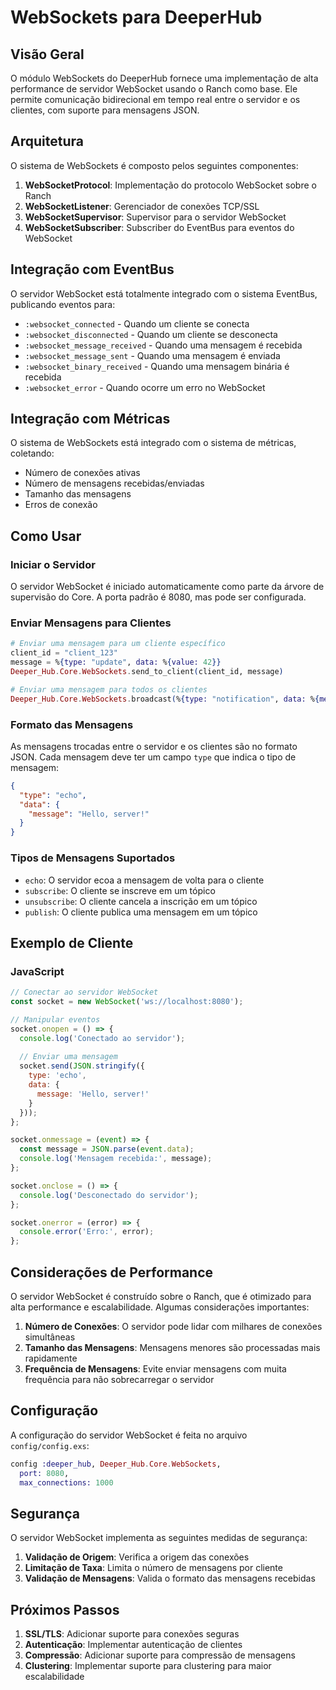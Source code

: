 # WebSockets para DeeperHub

## Visão Geral

O módulo WebSockets do DeeperHub fornece uma implementação de alta performance de servidor WebSocket usando o Ranch como base. Ele permite comunicação bidirecional em tempo real entre o servidor e os clientes, com suporte para mensagens JSON.

## Arquitetura

O sistema de WebSockets é composto pelos seguintes componentes:

1. **WebSocketProtocol**: Implementação do protocolo WebSocket sobre o Ranch
2. **WebSocketListener**: Gerenciador de conexões TCP/SSL
3. **WebSocketSupervisor**: Supervisor para o servidor WebSocket
4. **WebSocketSubscriber**: Subscriber do EventBus para eventos do WebSocket

## Integração com EventBus

O servidor WebSocket está totalmente integrado com o sistema EventBus, publicando eventos para:

- `:websocket_connected` - Quando um cliente se conecta
- `:websocket_disconnected` - Quando um cliente se desconecta
- `:websocket_message_received` - Quando uma mensagem é recebida
- `:websocket_message_sent` - Quando uma mensagem é enviada
- `:websocket_binary_received` - Quando uma mensagem binária é recebida
- `:websocket_error` - Quando ocorre um erro no WebSocket

## Integração com Métricas

O sistema de WebSockets está integrado com o sistema de métricas, coletando:

- Número de conexões ativas
- Número de mensagens recebidas/enviadas
- Tamanho das mensagens
- Erros de conexão

## Como Usar

### Iniciar o Servidor

O servidor WebSocket é iniciado automaticamente como parte da árvore de supervisão do Core. A porta padrão é 8080, mas pode ser configurada.

### Enviar Mensagens para Clientes

```elixir
# Enviar uma mensagem para um cliente específico
client_id = "client_123"
message = %{type: "update", data: %{value: 42}}
Deeper_Hub.Core.WebSockets.send_to_client(client_id, message)

# Enviar uma mensagem para todos os clientes
Deeper_Hub.Core.WebSockets.broadcast(%{type: "notification", data: %{message: "Hello everyone!"}})
```

### Formato das Mensagens

As mensagens trocadas entre o servidor e os clientes são no formato JSON. Cada mensagem deve ter um campo `type` que indica o tipo de mensagem:

```json
{
  "type": "echo",
  "data": {
    "message": "Hello, server!"
  }
}
```

### Tipos de Mensagens Suportados

- `echo`: O servidor ecoa a mensagem de volta para o cliente
- `subscribe`: O cliente se inscreve em um tópico
- `unsubscribe`: O cliente cancela a inscrição em um tópico
- `publish`: O cliente publica uma mensagem em um tópico

## Exemplo de Cliente

### JavaScript

```javascript
// Conectar ao servidor WebSocket
const socket = new WebSocket('ws://localhost:8080');

// Manipular eventos
socket.onopen = () => {
  console.log('Conectado ao servidor');
  
  // Enviar uma mensagem
  socket.send(JSON.stringify({
    type: 'echo',
    data: {
      message: 'Hello, server!'
    }
  }));
};

socket.onmessage = (event) => {
  const message = JSON.parse(event.data);
  console.log('Mensagem recebida:', message);
};

socket.onclose = () => {
  console.log('Desconectado do servidor');
};

socket.onerror = (error) => {
  console.error('Erro:', error);
};
```

## Considerações de Performance

O servidor WebSocket é construído sobre o Ranch, que é otimizado para alta performance e escalabilidade. Algumas considerações importantes:

1. **Número de Conexões**: O servidor pode lidar com milhares de conexões simultâneas
2. **Tamanho das Mensagens**: Mensagens menores são processadas mais rapidamente
3. **Frequência de Mensagens**: Evite enviar mensagens com muita frequência para não sobrecarregar o servidor

## Configuração

A configuração do servidor WebSocket é feita no arquivo `config/config.exs`:

```elixir
config :deeper_hub, Deeper_Hub.Core.WebSockets,
  port: 8080,
  max_connections: 1000
```

## Segurança

O servidor WebSocket implementa as seguintes medidas de segurança:

1. **Validação de Origem**: Verifica a origem das conexões
2. **Limitação de Taxa**: Limita o número de mensagens por cliente
3. **Validação de Mensagens**: Valida o formato das mensagens recebidas

## Próximos Passos

1. **SSL/TLS**: Adicionar suporte para conexões seguras
2. **Autenticação**: Implementar autenticação de clientes
3. **Compressão**: Adicionar suporte para compressão de mensagens
4. **Clustering**: Implementar suporte para clustering para maior escalabilidade
